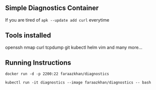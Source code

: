 Simple Diagnostics Container
--

If you are tired of `apk --update add curl` everytime


Tools installed
--
openssh
nmap
curl
tcpdump
git
kubectl
helm
vim and many more...


Running Instructions
--
`docker run -d -p 2200:22 faraazkhan/diagnostics`

`kubectl run -it diagnostics --image faraazkhan/diagnostics -- bash`
